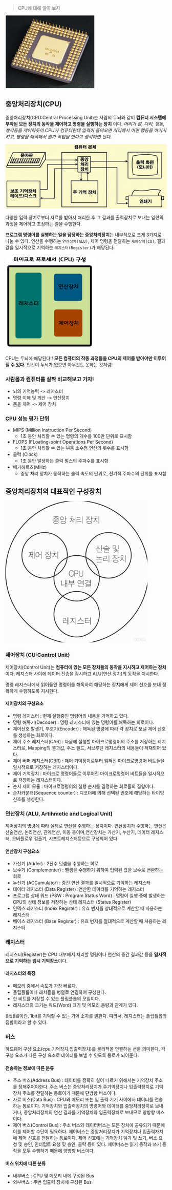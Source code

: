 > CPU에 대해 알아 보자

![cpu1](/images/cpu1.PNG)

## 중앙처리장치(CPU)

중앙처리장치(CPU:Central Processing Unit)는 사람의 두뇌와 같이 **컴퓨터 시스템에 부착된 모든 장치의 동작을 제어하고 명령을 실행하는 장치** 이다. *머리가 팔, 다리, 행동, 생각등을 제어하듯이 CPU가 컴퓨터한테 입력이 들어오면 처리해서 어떤 행동을 야기시키고, 명령을 해석해서 뭔가 작업을 한다고 생각하면 된다.*

![cpu2](/images/cpu2.PNG)

다양한 입력 장치로부터 자료를 받아서 처리한 후 그 결과를 출력장치로 보내는 일련의 과정을 제어하고 조정하는 일을 수행한다.

**프로그램 명령어를 실행하는 일을 담당하는 중앙처리장치**는 내부적으로 크게 3가지로 나눌 수 있다. 연산을 수행하는 `연산장치(ALU)`, 제어 명령을 전달하는 `제어장치(CU)`, 결과 값을 일시적으로 기억하는 `레지스터(Register)`가 해당된다.

![cpu4](/images/cpu4.PNG)

CPU는 두뇌에 해당된다!! **모든 컴퓨터의 작동 과정들을 CPU의 제어를 받아야만 이루어질 수 있다.** 인간이 두뇌가 없으면 아무것도 못하는 것처럼!

### 사람몸과 컴퓨터를 살짝 비교해보고 가자!
- 뇌의 기억능력 -> 레지스터
- 명령 이해 및 계산 -> 연산장치
- 몸을 제어 -> 제어 장치


### CPU 성능 평가 단위
- MIPS (Million Instruction Per Second) 
    - 1초 동안 처리할 수 있는 명령의 개수를 100만 단위로 표시함
- FLOPS (FLoating-point Operations Per Second)
    - 1초 동안 처리할 수 있는 부동 소수점 연산의 횟수를 표시함
- 클럭 (Clock)
    - 1초 동안 발생하는 클럭 펄스의 주파수를 표시함
- 메가헤르츠(MHz)
    - 중앙 처리 장치가 동작하는 클럭 속도의 단위로, 전기적 주파수의 단위를 표시함

## 중앙처리장치의 대표적인 구성장치

![cpu3](/images/cpu3.PNG)

### 제어장치 (CU:Control Unit)
제어장치(Control Unit)는 **컴퓨터에 있는 모든 장치들의 동작을 지시하고 제어하는 장치**이다. 레지스터 사이에 데이터 전송을 감시하고 ALU(연산 장치)의 동작을 지시한다.

명령 레지스터에서 읽어들인 명령어를 해독하여 해당하는 장치에게 제어 신호를 보내 정확하게 수행하도록 지시한다.

#### 제어장치의 구성요소
- 명령 레지스터 : 현재 실행중인 명령어의 내용을 기억하고 있다.
- 명령 해독기(Decoder) : 명령 레지스터에 있는 명령어를 해독하는 회로이다.
- 제어신호 발생기, 부호기(Encoder) : 해독된 명령에 따라 각 장치로 보낼 제어 신호를 생성하는 회로이다.
- 제어 주소 레지스터(CAR) : 다음에 실행할 마이크로명령어의 주소를 저장하는 레지스터로, Mapping의 결과값, 주소 필드, 서브루틴 레지스터의 내용들이 적재되어 있다.
- 제어 버퍼 레지스터(CBR) : 제어 기억장치로부터 읽혀진 마이크로명령어 비트들을 일시적으로 저장하는 레지스터이다.
- 제어 기억장치 : 마이크로 명령어들로 이루어진 마이크로명령어 비트들을 일시적으로 저장하는 레지스터이다.
- 순서 제어 모듈 : 마이크로명령어의 실행 순서를 결정하는 회로들의 집합이다.
- 순차카운터(Sequence counter) : 디코더에 의해 선택된 번호에 해당하는 타이밍신호를 생성한다.

### 연산장치 (ALU, Artihmetic and Logical Unit)
제어장치의 명령에 따라 실제로 연산을 수행하는 장치이다.
연산장치가 수행하는 연산은 산술연산, 논리연산, 관계연산, 이동 등이며,연산장치는 가산기, 누산기, 데이터 레지스터, 오버플로우 검출기, 시프트레지스터등으로 구성되어 있다.

#### 연산장치 구성요소
- 가산기 (Adder) : 2진수 덧셈을 수행하는 회로
- 보수기 (Complementer) : 뺄셈을 수행하기 위하여 입력된 값을 보수로 변환하는 회로
- 누산기 (ACCumulator) : 중간 연산  결과를 일시적으로 기억하는 레지스터
- 데이터 레지스터 (Data Register) :연산한 데이터를 기억하는 레지스터
- 프로그램 상태 워드 (PSW : Program Status Word) : 명령어 실행 중에 발생하는 CPU의 상태 정보를 저장하는 상태 레지스터 (Status Register)
- 인덱스 레지스터 (Index Register) : 유효 번지를 상대적으로 계산할 때 사용하는 레지스터
- 베이스 레지스터 (Base Register) : 유효 번지를 절대적으로 계산할 때 사용하는 레지스터

### 레지스터
레지스터(Register)는 CPU 내부에서 처리할 명령어나 연산의 중간 결과값 등을 **일시적으로 기억하는 임시 기억장소**이다.

#### 레지스터의 특징
- 메모리 중에서 속도가 가장 빠르다.
- 플립플롭이나 래치들을 병렬로 연결하여 구성한다.
- 한 비트를 저장할 수 있는 플립플롭의 모임이다.
- 레지스터의 크기는 워드(Word) 크기 및 메모리 용량과 관계가 있다.

`플립플롭`이란, 1bit를 기억할 수 있는 기억 소자를 말한다. 따라서, 레지스터는 플립플롭의 집합이라고 할 수 있다.

### 버스
하드웨어 구성 요소(cpu,기억장치,입출력장치)를 물리적을 연결하는 선을 의미한다. 각 구성 요소가 다른 구성 요소로 데이터를 보낼 수 잇도록 통로가 되어준다.

#### 전송하는 정보에 따른 분류
- 주소 버스(Address Bus) : 데이터를 정확히 실어 나르기 위해서는 기억장치 주소를 정해주어야한다. 주소 버스는 중앙처리장치가 주기억장치나 입출력장치로 기억장치 주소를 전달하는 통로이기 때문에 단방향 버스이다.
- 자료 버스(Data Bus) : CPU와 메모리 또는 입 출력 기기 사이에서 데이터를 전송하는 통로이다. 기억장치와 입출력장치의 명령어와 데이터를 중앙처리장치로 보내거나, 중앙처리장치의 연산 결과를 기억장치와 입출력장치로 보내므로 양방향 버스이다.
- 제어 버스(Control Bus) : 주소 버스와 데이터버스는 모든 장치에 공유되기 때문에 이를 제어할 수단이 필요하다. 제어버스는 중앙처리장치가 기억장치나 입출력자치에 제어 신호를 전달하는 통로이다. 제어 신호에는 기억장치 읽기 및 쓰기, 버스 요청 및 승인, 인터럽트 요청 및 승인, 클락 등이 있다. 제어버스는 읽기 동작과 쓰기 동작을 모두 수행하기 때문에 양방향 버스이다.

#### 버스 위치에 따른 분류
- 내부버스 : CPU 및 메모리 내에 구성된 Bus
- 외부버스 : 주변 입출력 장치에 구성된 Bus
